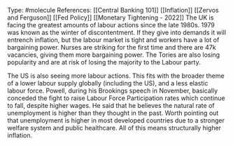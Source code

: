 Type: #molecule 
References: [[Central Banking 101]]
[[Inflation]] [[Zervos and Ferguson]]
[[Fed Policy]] [[Monetary Tightening - 2022]]
The UK is facing the greatest amounts of labour actions since the late 1980s. 1979 was known as the winter of discontentment. If they give into demands it will entrench inflation, but the labour market is tight and workers have a lot of bargaining power. Nurses are striking for the first time and there are 47k vacancies, giving them more bargaining power. The Tories are also losing popularity and are at risk of losing the majority to the Labour party. 

The US is also seeing more labour actions. This fits with the broader theme of a lower labour supply globally (including the US), and a less elastic labour force. Powell, during his Brookings speech in November, basically conceded the fight to raise Labour Force Participation rates which continue to fall, despite higher wages. He said that he believes the natural rate of unemployment is higher than they thought in the past. Worth pointing out that unemployment is higher in most developed countries due to a stronger welfare system and public healthcare. All of this means structurally higher inflation. 